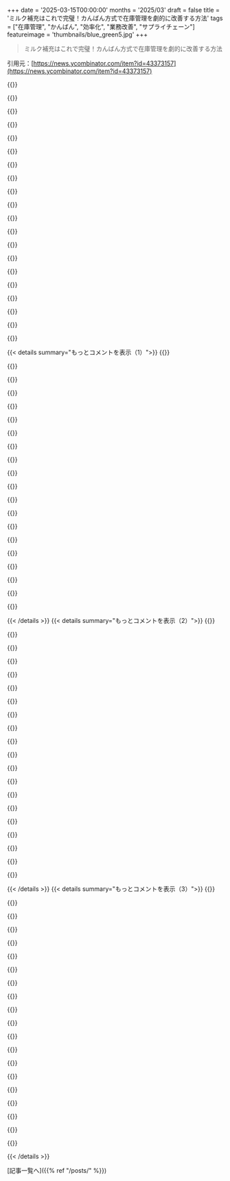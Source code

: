 +++
date = '2025-03-15T00:00:00'
months = '2025/03'
draft = false
title = 'ミルク補充はこれで完璧！カんばん方式で在庫管理を劇的に改善する方法'
tags = ["在庫管理", "かんばん", "効率化", "業務改善", "サプライチェーン"]
featureimage = 'thumbnails/blue_green5.jpg'
+++

> ミルク補充はこれで完璧！カんばん方式で在庫管理を劇的に改善する方法

引用元：[https://news.ycombinator.com/item?id=43373157](https://news.ycombinator.com/item?id=43373157)

{{<matomeQuote body="タバコの巻紙って、Kleenexみたいに一枚ずつ取り出すフラットパックに入ってるよね。パックの底の方に、ちょっと色の違う紙があって、その後に残り10枚くらいになるんだ。その色の違う紙は、新しいパックを買うタイミングだよって教えてくれてるんだけど、まだ10本分のタバコが残ってるってわけ。Edit：r/antiassholedesignでこの現象の写真見つけたよ！　https://www.reddit.com/r/antiassholedesign/comments/cfndfa/g…" userName="meindnoch" createdAt="2025-03-15T16:54:53" color="#ff5c5c">}}

{{<matomeQuote body="子供の頃に見たThe Simpsonsのエピソードで、Willieがトイレにカメラを仕掛けて、トイレットペーパーの交換が必要かどうか監視してたのが、考え方に結構影響を与えたんだよね。「タオルがもうすぐなくなるぞ！ダブルレッドストライプだ！」みたいな。" userName="cameronh90" createdAt="2025-03-15T17:37:16" color="">}}

{{<matomeQuote body="「Bye Bye Nerdie」、S12E16、2001<br>https://en.wikipedia.org/wiki/Bye_Bye_Nerdie<br>:<br>https://www.youtube.com/watch?v=u4rbW96R5GM<br><br>https://www.reddit.com/r/TheSimpsons/comments/qhy6bi/that_ro..." userName="gwern" createdAt="2025-03-15T23:08:31" color="">}}

{{<matomeQuote body="最近買うトイレットペーパーは、一個ずつ紙で包装されてて、箱の中の何個かは赤い紙で包まれてるんだ。その赤い包装のロールは、一番下になるように置いておくと、新しいロールを取るときに赤色が出てきたら、そろそろ買い足し時だってわかるっていうアイデア。賢いデザインだけど、ちゃんと順番通りに収納するのを覚えてるかにかかってるけどね…" userName="castillar76" createdAt="2025-03-16T02:00:07" color="#45d325">}}

{{<matomeQuote body="紙だから環境への影響は少ないかもしれないけど、なんでトイレットペーパーを一個ずつ包装する必要があるんだろうね？" userName="franga2000" createdAt="2025-03-16T07:35:14" color="">}}

{{<matomeQuote body="まとめ買いすると、トイレットペーパーは大きな段ボール箱に入ってて、スーパーみたいにシュリンク包装されてないんだよね。個包装は、ロールが汚れるのを防ぐため。Who Gives a Crapが赤い包装のやつやってるよ。あと、商業施設とかで、個室に予備のロールを置いておきたいときにも便利。<br>ティッシュペーパーで包むのは、リサイクルできないプラスチックの4個パックを買うよりは環境に優しいかも。<br>ちなみに、牛乳クーラーに、牛乳がなくなったことを知らせる旗みたいなインジケーターがあった職場もあったよ。" userName="joshvm" createdAt="2025-03-16T12:46:09" color="#38d3d3">}}

{{<matomeQuote body="そうそう！まさに、Who Gives A Crapのだよ。ここの製品には本当に感銘を受けてる。全体的なトイレットペーパーの使用量を減らすためにビデを買うつもりだけど、ここのは環境に優しいし、サブスクリプションの量もちょうど良くて、買い足す必要もないし、大量にストックすることもなくなって助かってる。" userName="castillar76" createdAt="2025-03-17T20:05:08" color="#45d325">}}

{{<matomeQuote body="昔は一個ずつのトイレットペーパー販売がもっと一般的だったんだよね。今でもトイレットペーパー専用の棚がない小さなお店とかで見かけるかも。なんで大きいパックで売るのかって？紙で包装するのは、保管中にロールが保護されるからじゃないかな。埃とか水しぶきとか、バラバラになるのを防ぐとか。ホテルとかが使ってるのかも。" userName="jrootabega" createdAt="2025-03-16T11:40:52" color="">}}

{{<matomeQuote body="絶対にWillieの声で読んじゃった。" userName="kaffekaka" createdAt="2025-03-15T21:38:34" color="">}}

{{<matomeQuote body="「残り5枚」って書いてある紙があったことが、Nick Drakeが最初のアルバムのタイトルを付けるきっかけになったんだって（ちょっと不気味なことに、亡くなる5年前に録音された）。" userName="dhosek" createdAt="2025-03-15T17:22:41" color="">}}

{{<matomeQuote body="最近、数字の5をよく目にするんだよね。Tammy WynetteのWikiを読んでたら、5月5日生まれ(5/5)で、結婚5回、55歳で亡くなってることに気づいたんだ。彼女は90年代初期のポップグループKLFともコラボしてて、KLFも5と23(2+3=5?)が多かったんだって。変なことに、Tammyの記念ハイウェイがミシシッピにあるんだけど、MS23なんだ。<br>それでNick Drakeに戻るんだけど、KLFのメンバーの一人が今、自分の本を売るウェブストアをやってて、Nick Drakeのアルバム5枚を収納できるタックボックスも売ってるんだよ。<br>https://www.alimentation.cc/product/tuck-box/<br>意味はわかんないけどね。<br>追記：君の投稿から5時間後に返信してることに気づいた。" userName="y33t" createdAt="2025-03-15T22:29:42" color="">}}

{{<matomeQuote body="君は5の法則を発見したんだね！<br>https://en.wikipedia.org/wiki/The_Illuminatus!_Trilogy#Numer...<br>＞エリス文書には、オマーからマル2への古いメモがあるよ。“私は5の法則が、見れば見るほどますます明白になっていることに気づきました。“" userName="gwern" createdAt="2025-03-15T23:09:50" color="#ff33a1">}}

{{<matomeQuote body="それって、完璧な確証バイアスの自覚がない告白だよね。" userName="latexr" createdAt="2025-03-16T10:54:25" color="">}}

{{<matomeQuote body="少なくともプルタルコスまで遡るよ。<br>https://penelope.uchicago.edu/misctracts/plutarchE.html<br>これがもっと古いエリスの秘儀から派生したという説もあるけど、どうしてアポロン神殿にたどり着いたのかは知らないな。" userName="y33t" createdAt="2025-03-16T00:10:45" color="">}}

{{<matomeQuote body="マジで最高のアルバムの一つだと思う。リチャード・モートン・ジャックによる2年前に出た素晴らしい伝記をちょうど読み終えたところ。" userName="locusofself" createdAt="2025-03-15T21:22:21" color="#ff5c5c">}}

{{<matomeQuote body="レシートのロール紙にも同じようなのがあるよね。ロールの終わりが近づくとピンクのストライプが出てきて、店員さんに新しいロールを用意するように知らせるんだ。" userName="ctm92" createdAt="2025-03-15T19:35:23" color="">}}

{{<matomeQuote body="最近、サランラップの芯に「Time to order」って書いてあるのに気づいたんだ。ラップが減るにつれて芯が見えやすくなって、緊急性と忘れさせない効果があるんだよね。賢いと思った。" userName="islewis" createdAt="2025-03-15T21:42:45" color="#ff5c5c">}}

{{<matomeQuote body="それ、今はよくあるパターンだよね。Simplehumanのゴミ袋の箱にも、残り10枚くらいの袋に「you are running low」って書いてあるタグが付いてる。" userName="throwaway7783" createdAt="2025-03-15T20:13:04" color="">}}

{{<matomeQuote body="僕も同じこと思った。Simplehumanは製品とデザインが素晴らしいから尊敬してるんだけど、リマインダーに再注文用のQRコードが付いてたり、ゴミ箱に冷蔵庫用マグネットが付いてたりするよね。" userName="ruraljuror" createdAt="2025-03-15T20:20:09" color="#785bff">}}

{{<matomeQuote body="僕はいつもゴミ箱の底に予備をいくつか入れてるから、箱がなくなっても新しいのを買う時間があるんだ。" userName="jldugger" createdAt="2025-03-15T20:57:11" color="">}}

{{< details summary="もっとコメントを表示（1）">}}
{{<matomeQuote body="SimpleHumanのゴミ袋も同じだよ。残り5枚になると、新しいのを注文しろって大きく書いてあるんだ。" userName="xbryanx" createdAt="2025-03-15T19:36:24" color="">}}

{{<matomeQuote body="犬のうんち袋にも同じようなのあるよね。残り3枚になると「残り3枚」ってステッカーが貼ってある。" userName="polishdude20" createdAt="2025-03-15T19:37:04" color="">}}

{{<matomeQuote body="＞みんなKanbanって言うと、特定のやり方を思い浮かべるよね。ホワイトボードとか付箋とか（どっちもほぼバーチャルだけど）。<br>＞ソフトウェア開発者がKanbanって言うと、ホワイトボードを思い浮かべるんだよな。製造業の人は補充を最初に考えると思うけど。どこでも当たり前にあるよね。ERPが注文を見て、あるレベル以下になったら、補充のために購入したり製造したりするんだ。" userName="jimnotgym" createdAt="2025-03-15T17:49:29" color="">}}

{{<matomeQuote body="Kanbanって言葉にすごいイライラするんだよね。最初に見かけたとき、ソフトウェアと何の関係があるんだ？って思ったもん。<br>Kanbanって、物流のアイテムにプレッシャーをかける方法のことなのに、ソフトウェア開発は全然違うじゃん。各機能をカスタムアイテムとしてモデル化しないといけないし。だから、ソフトウェア開発者が自分たちに合うシステムを作ったのは良いけど、違う名前にしてほしかった。マジで混乱する。" userName="somat" createdAt="2025-03-16T03:03:10" color="#ff33a1">}}

{{<matomeQuote body="ソフトウェアに合うシステムを作って、製造業のカッコいい名前をパクっただけじゃないよ。<br>ITの手法は、同じ原則（ある程度は価値観も）に基づいているんだ。ただ、実装が違うだけ。例えば、工場では部品が見えるけど、ソフトウェアのコードは見えない。だから、ソフトウェアでは、インデックスカードを使って作業のキューを表すんだ。<br>WIP制限のアプローチも同じ。製造業では視覚的なカードで補充をトリガーするけど、ソフトウェアでは数値的なWIP制限を使う。結果は似てるよね。<br>違いもあるよ。製造業ではバラツキを減らすけど、ソフトウェアでは受け入れる傾向がある。あと、知識労働では無駄の削減を重視しないけど、製造業では重要視するとか。でも、アイデアを見れば、これらのシステムはすごく似てるんだよ。名前が紛らわしいのはしょうがないけどね。" userName="flail" createdAt="2025-03-16T09:09:10" color="#ff5733">}}

{{<matomeQuote body="＞ソフトウェア開発者が自分たちに合うシステムを作ったのは良いけど、違う名前にしてほしかった。マジで混乱する。<br>これ知らなかったけど、ScrumとかKanbanって、工場労働者みたいに扱われてるみたいで嫌だなってずっと思ってたんだよね。やっぱり、Kanbanは工場から来たんだ。" userName="OJFord" createdAt="2025-03-16T19:21:30" color="">}}

{{<matomeQuote body="そう思うかもしれないけど、製造と部品物流をユーザーデザインとコンテンツに置き換えてみて。新しい機能がデザインされて、コンテンツが書かれて、実装される。各ステップは前のステップが必要なんだ。" userName="celticninja" createdAt="2025-03-16T03:41:20" color="">}}

{{<matomeQuote body="毎回違うから、このメタファーは無理があると思うんだよね。もしソフトウェアシステムを正確にクローンするなら、もっとうまくいくと思うけど。<br>マネジメントは理解しやすいからこのシステムに飛びつくけど、最近はマネジメントもコードを書いたことがある人が増えてきて、良くなってる面もある。でも、大きい会社だと、大学時代にコードを書いたことがある人がまだいて、”代替可能な開発者”って感じで、工場みたいなプロセスをゴリ押ししてくるんだよね。" userName="michaelcampbell" createdAt="2025-03-16T12:37:58" color="#38d3d3">}}

{{<matomeQuote body="プロダクト内なら、このメタファーはうまくいくかもね。例えば、新しいフォームのある新しいページは、既存のフォームの流用であることが多いし。<br>サービスだと、これはあまり適切じゃないけど、既存のサービスを拡張するのは、アセンブリライン作業にちょっと似てる。" userName="celticninja" createdAt="2025-03-16T14:47:16" color="">}}

{{<matomeQuote body="既存のサービスを拡張するのは、アセンブリラインの作業にちょっと似てるかなーって思うんだけど、ほとんどのアセンブリラインを毎回少なくとも部分的に作り直さなきゃいけないなら話は別だよね。基本的なシステム以外、ソフトウェアの機能って単独で存在しないじゃん。LeanとかKanbanのソフトウェアの教えでは考慮されてるけど、マネジメント層は無視しがちだよね。" userName="michaelcampbell" createdAt="2025-03-18T16:34:58" color="">}}

{{<matomeQuote body="“The Phoenix Project”って本おすすめだよ。" userName="maxekman" createdAt="2025-03-16T07:49:16" color="">}}

{{<matomeQuote body="読み終わった！マジでその通り。" userName="themadturk" createdAt="2025-03-17T22:23:12" color="">}}

{{<matomeQuote body="＞Kanbanの文字通りの翻訳は「colored badge」らしいよ。<br>看板 - 看 “look at; watch”, 板 “board; plank”.<br>日本語だと、＞https://ejje.weblio.jp/content/%E7%9C%8B%E6%9D%BF　で「看板 - signboard; billboard」（あと「hoarding」、「draw; attraction」、「closing time」）って意味があるね。" userName="thaumasiotes" createdAt="2025-03-15T22:20:16" color="#ff33a1">}}

{{<matomeQuote body="Kanbanのソフトウェア開発チームで働いたことあるけど、ホワイトボードは一度も使わなかったな。Scrumとかextreme-agileのチームは好きだったけど。Kanbanはタスクを優先順位順に並べたキューで整理することに重点を置いてる気がする。" userName="eikenberry" createdAt="2025-03-15T18:09:51" color="">}}

{{<matomeQuote body="＞Kanbanのソフトウェア開発チームで働いたことあるけど、ホワイトボードは一度も使わなかったな。<br>ほとんどのチームは物理的なホワイトボードじゃなくて、ホワイトボードを表現するソフトウェアを使ってるよ。“Kanban board”で画像検索すると、物理的なホワイトボードと、同じカラム形式を模倣したソフトウェアのダッシュボードが混ざって出てくるはず。ソフトウェア開発って名前が意味不明になってることが多いよね。アジャイルを自慢してた会社で、6-9ヶ月先の計画を要求してたし、スプリントの正確性とか、チケットを時間通りに完了できなかったことを重要視してたよ。" userName="Aurornis" createdAt="2025-03-15T21:06:26" color="#ff33a1">}}

{{<matomeQuote body="チケットが早すぎるってどういうこと？ソフトウェアの機能は魔法使いみたいなもんじゃん。" userName="celticninja" createdAt="2025-03-16T03:47:06" color="">}}

{{<matomeQuote body="使ってた指標は「計画の正確さ」だったんだよね。チケットを次のスプリントに入れる予定だったのに、早く終わらせちゃった場合、プログラムマネージャーが手を揉みながら、次のスプリントにずれ込ませる方法はないかって聞いてくるんだ。計画と違うスプリントで“done”になると、「計画の正確さ」の指標が下がるんだって。" userName="Aurornis" createdAt="2025-03-16T21:56:23" color="#ff33a1">}}

{{<matomeQuote body="面白い視点だね。Kanbanの最初の2つの（そして重要な）プラクティスは、-ワークフローを視覚化すること、- WIPを制限すること、だよね。これらのKanbanチームは、どのように作業を視覚化してたんだろう？ホワイトボード（仮想または物理）だけが唯一の方法だとは言わないけど、ほとんどどこにでもあるよね。" userName="flail" createdAt="2025-03-15T20:51:27" color="#ff5c5c">}}

{{<matomeQuote body="ソフトウェアのユーザーフローを視覚化する方法を夢見てるんだよね。（ボード上のカードじゃなくて）スパイダーマップみたいな感じで、可能なユーザーフローを表示して、それぞれの段階で色分けされた丸で示すみたいな。そうすれば、フロー全体の状態が一目でわかるし、それに応じて努力を調整できるじゃん。" userName="_betty_" createdAt="2025-03-16T09:09:38" color="#38d3d3">}}

{{<matomeQuote body="それマジそう。Kanbanって言葉の解釈は、知識労働（特にソフトウェア開発からの派生）と製造業で違うんだよね。<br>俺のバックグラウンドはITだから、説明をちょいと単純化しちゃった。原則は同じだけどね。仕事の性質が違うから、重視する点が違ってくる。”ムダの排除”に対する考え方がITと製造業で全然違うのが良い例かな。<br>まあ、ホワイトボードと付箋は、ソフトウェア開発では定番アイテムだよね。製造業はもっと前からあったから、もっとクリエイティブな視覚的サイン作ってるよ。<br>あと、知識労働は不確実性とか仕事のばらつきに強い。プロセスが違うからね（クリエイティブで、毎回違う）。" userName="flail" createdAt="2025-03-15T20:47:42" color="">}}


{{< /details >}}
{{< details summary="もっとコメントを表示（2）">}}
{{<matomeQuote body="＞On the other hand, knowledge work typically handles uncertainty and variability of work way better.<br>＞知識労働の方が不確実性とか変動に強いってのはどうかなー。確かに違うけど、どっちが上ってわけじゃないと思うよ。<br>うちの工場は受注生産で、納期も短いんだ。毎日2500台も作ってて、種類も構成も色々。部品が足りなくて、作りたいものが作れない日もあるし、材料の品質問題で手直ししたり工程変えたり、設計変更とか顧客からの要望もある。400人以上の調整が必要。でも、納期遅れは0.1%以下。10日後の需要なんて全然わかんない。ソフトウェアチームを率いてた時より、ずっと複雑で対応力が必要だと思うけどな。" userName="jimnotgym" createdAt="2025-03-15T21:12:06" color="#785bff">}}

{{<matomeQuote body="説明不足だったわ。<br>製造業の理想は、同じ作業を繰り返して同じものを作ること。<br>ソフトウェア開発も、開発、レビュー、テストって段階は同じだけど、ワークフローを通るタスクは全部違う。タスクの定義次第で、労力とか依存関係もバラバラ。<br>もちろん、プロセスの複雑さでバラツキは出るけど、知識労働はさらに次元が違うんだよね。だから、知識労働では、ばらつきをコントロールするんじゃなくて、受け入れるって言うんだ（Lean Manufacturingとは違う）。Don Reinertsenの本おすすめ。難しいけど。" userName="flail" createdAt="2025-03-15T22:31:59" color="#38d3d3">}}

{{<matomeQuote body="＞ I understand the literal translation of Kanban is 'coloured badge' btw<br>いやいや、”signboard”とか”billboard”だよ。”看板”って意味。" userName="wodenokoto" createdAt="2025-03-17T04:48:38" color="">}}

{{<matomeQuote body="うちの奥さんが製造業で20年働いてるんだけど、Six SigmaとかKanbanとかLean Manufacturingとか、色んな”技術”があるんだって。それってマジでREAL engineeringって感じがする。ソフトウェアの”sprint review”とか”retrospective”とかいうクソとは違うわ。" userName="xtracto" createdAt="2025-03-16T01:58:26" color="">}}

{{<matomeQuote body="Leanはソフトウェアにこそ、他のどの方法論よりも合うと思うよ。<br>すべてのプロセスから徹底的にムダを省くってだけで、他の何よりもメリットがある。結果として、もっとシンプルなKanbanシステムに近づくことが多い。" userName="brightball" createdAt="2025-03-16T06:49:34" color="">}}

{{<matomeQuote body="俺がKanbanって言う時は、ScrumとかSAFeで増えすぎた無駄なプロセスを全部取り払って、WIP制限を設けて、仕事に集中できるようにプロセスをシンプルにするって意味。" userName="brightball" createdAt="2025-03-16T06:45:15" color="">}}

{{<matomeQuote body="ソフトウェア開発で言うと、”残りタスク5つ！新しいタスク考えろ！”って紙を貼るってこと？" userName="galaxyLogic" createdAt="2025-03-15T18:30:46" color="">}}

{{<matomeQuote body="従来の製造業（とソフトウェア）は、仕事をシステムにPUSHしようとするのが問題。それが色々な問題を引き起こして、品質とかスループットを犠牲にしちゃう。プレッシャーをかける意味がなくなるし、組織の評判を落とすことさえある。<br>トヨタ生産方式では、品質を最優先にして、そこから生まれるシステムを観察する。PUSHじゃなくてPULLで仕事を進めることで、ムダなプレッシャーをかけずに改善できる。素材は前のバッチがほとんどなくなってから投入する。初期のアジャイルは、ストーリーを素材のメタファーとして使った。製造業とソフトウェア開発は創造的な作業だけど、ソフトウェア開発の方が創造的な割合が高い。<br>Kanbanボードは、チームのスループットを見える化して、消化しきれてないのに新しいストーリーを投入するのを防ぐためのもの。”The Goal”おすすめ。" userName="anymouse123456" createdAt="2025-03-15T19:48:18" color="#45d325">}}

{{<matomeQuote body="”The Goal”はマジでおすすめ。”The Phoenix Project”にめっちゃ影響与えてる。<br>あと、うんざりしてるハッカーは、製造業に行ってみるといいよ。Leanの専門家とかプロセスエンジニアが、現実の問題を解決するのを見るのはマジ面白い。Kaizen（継続的改善）が実際に動いてるのを見るとか、ミスが許されない、影響が大きいシステムをどう管理してるかを見るとか、本当に勉強になるよ。" userName="jimnotgym" createdAt="2025-03-15T20:02:16" color="#45d325">}}

{{<matomeQuote body="「The Phoenix Project」って、要は「The Goal」をソフトウェア開発の現場向けに書き直したようなもんだよね。みんなが「関係ないじゃん」ってスルーしないようにさ。作者も隠してないし。どっちも読む価値ありだよ。ちなみに、「The Goal」の肝はTOC（Theory of Constraints）ね。KanbanはWIP制限でそこからヒントを得てるけど、ガッツリ被ってるわけじゃないんだ。" userName="flail" createdAt="2025-03-15T20:59:09" color="#ff5c5c">}}

{{<matomeQuote body="できるだけ早く、考えられる機能とかストーリーをみんなが把握しておくべきってのは、確かにそうだよね。そうすれば、後から矛盾するような作業を避けられるし。ストーリーがたくさん”ボード”にあることのデメリットがよくわかんないんだよね。物理的なボードならいっぱいになるかもだけど、今はコンピュータ使ってるし。もちろん、計画ばっかり立てて実装しないのはダメだけど、必要になりそうな機能があるなら、チームに隠すべきじゃないと思うんだ。仕様のミスは設計や実装のミスよりもコストが高いって、ウォーターフォールの頃から言われてるし、それは今でも正しいと思う。Agileは違うかもしれないけど。「将来の計画」みたいなのをプロセス全体で持つべきかもね。まだ確定してない機能でも、意識しておくべきだと思う。" userName="galaxyLogic" createdAt="2025-03-15T22:38:57" color="">}}

{{<matomeQuote body="最初からタスクを全部バックログに入れておくのが有効なのは、要件が変わらない、優先順位が変わらない、作業内容をずっと理解できるって場合に限るよね。そうなれば、チケットを順番に引っ張って、必要な時に詳細を書き込めばいいだけ。25年やってるけど、そんなプロジェクト見たことないよ。これからもないと思う。要件は絶対変わるし、優先順位も変わる。クライアントは自分が何を欲しいかわかってるって言うけど、実際に見てみないとわからないんだよね。それに、作ってるうちに色々わかってくるから、要件が変わるんだよ。プロジェクトについて一番知らないのは、開始時点なんだ。そこからどんどん知識が増えていく。だから、変更があるのにチケットをたくさん抱えてると、優先順位の変更とか計画とか、開発への移行とか、全部コストがかかるんだ。それに、もうすでに存在する作業をまた追加しちゃうことだってあり得る。認知負荷が大きすぎるんだよ。それに、全体像を理解するって点でも、チケットが多すぎると覚えきれないから意味がない。チーム全員がビジネスの全体像を理解していれば、設計や実装の判断がしやすくなるってのはその通り。でも、そのためには何十、何百ものチケットはいらないんだ。ちなみに、物理的なボードには100個以上のアイテムを置かないようにしてる。脳みそが処理しきれないから。バーチャルボードならもっと少なくないとね。画面の制約とか、ツールの出来が悪いせいで、視覚的な能力が落ちるからね。" userName="flail" createdAt="2025-03-15T23:06:17" color="#38d3d3">}}

{{<matomeQuote body="参考までに、俺の経験則だと、3サイクル分以上のものは見ないようにしてるな。<br>1) 進行中 → 開始 → 完了: これが1サイクル分のWIP。<br>2) 次の候補: 次のサイクル分のWIP（上位3分の1が最優先、残りはサイクル開始まで優先順位不明、議論の余地あり）。<br>3) 未定バックログ: 最大数は1サイクル分未満。<br>小さいチームだと1サイクルで5～10個の”アイテム/ストーリー”を消化できるから、30個以上のアイテムは見ないようにしてる。大きいチームだと1サイクルで30～40個消化できるから、120個くらいまでなら大丈夫。大きいチームほど、タスクを細かく分割する傾向がある。コミュニケーションのオーバーヘッドとか、暗黙の了解によるコストが高いからね。タスクがどれだけ戦術的か、粗いか、目標指向かは、チームや組織の関心事や能力によって大きく変わってくる。" userName="anymouse123456" createdAt="2025-03-17T15:56:12" color="#38d3d3">}}

{{<matomeQuote body="まだコミットしてない”予測タスク”を、”ボード”とは別の場所に置いておくのはアリだと思う。自分たちがどこに向かってるのか、大まかな方向性を示すだけでも意味があると思うんだよね。仕様は絶対変わるってのは同意。だからこそ、どう変わる可能性があるのかを知っておくべきなんだ。そうすれば、今のタスクと矛盾する可能性に気づきやすくなって、結果的に仕様変更の量を減らせるんじゃないかな。" userName="galaxyLogic" createdAt="2025-03-16T07:29:17" color="">}}

{{<matomeQuote body="俺が言いたいのは、将来を見据えたアイデアは役に立つけど、具体的な投資をする準備ができるまでは、”タスク”に落とし込むべきじゃないってこと。" userName="anymouse123456" createdAt="2025-03-17T15:57:12" color="">}}

{{<matomeQuote body="将来を見据えるのは素晴らしいことだし、チームは顧客、設計、製品担当者と一緒に未来のアイデアについて話し合うべきだ。自分たちが何を作っているのかを理解することは、何を構築するかの形成に役立つ。ただ、その結果は、目標や成果に焦点を当てた、大まかな物語形式で保持されるべき。何ヶ月もかけてキュレーション、スケジュール、交渉しなければならない具体的なタスクを生成すべきじゃない。工場で言うと、四半期または年間の目標みたいなもの。戦術的な活動よりも一段階上のレベルだ。”ボード上のストーリー”は、リリースされてWIPになった原材料みたいなもの。原材料を投入しすぎてラインを圧倒すると、想像以上に無駄が発生する。バランスを取るのは難しいけど、経験と考慮を重ねれば、限界点は見えてくるはずだ。" userName="anymouse123456" createdAt="2025-03-17T15:45:21" color="#ff33a1">}}

{{<matomeQuote body="＞なんか最近、自分の殻に閉じこもりがちになってるから、それが普通になっちゃってるのかも。<br>初期の草の根Agileコミュニティってどうなっちゃったんだろうって思うことあるんだよね。俺も自分の世界に引きこもっちゃってるけど、それってよくあることなのかな？昔よりも後退してる気がするんだよね。単なる愚痴かもしれないけど。" userName="switchbak" createdAt="2025-03-15T20:07:40" color="">}}

{{<matomeQuote body="チームや組織を良くしたいって本気で思ってる人は消えてないよ。ただ、彼らが活動してた”ラベル”が、資格ビジネスに乗っ取られちゃったんだ。”草の根”の人たちは、ラベルを気にしなくなったか、自分たちで新しいラベルを作ったんだね。今となっては、Agileは中身のないバズワードだよ。誰かが意味を説明しない限り、何の意味もない。Kanbanも同じ。" userName="flail" createdAt="2025-03-15T21:07:53" color="">}}

{{<matomeQuote body="俺は狂騒から抜け出して、静かで安い場所に引っ越して、没頭できることに取り組んでる。今のところ最高だよ。いつまで続くかわからないけどね！" userName="anymouse123456" createdAt="2025-03-15T20:49:52" color="">}}

{{<matomeQuote body="pull/pushの区別、マジで良いね！ありがとー。" userName="michaelhoney" createdAt="2025-03-15T22:12:49" color="#785bff">}}


{{< /details >}}
{{< details summary="もっとコメントを表示（3）">}}
{{<matomeQuote body="ディスク容量残り10%だって。メモリ使用量も90%とかヤバすぎ。しかも、$CRITICAL_PACKAGEのアップデートが2ヶ月も前からあるじゃん。<br>こういうパターンに気づけば、いろいろ応用できるよね。メンタル使いたくない作業のために、先回りしてリマインダーを設定するとか。" userName="pdpi" createdAt="2025-03-15T18:59:24" color="#ff5c5c">}}

{{<matomeQuote body="未来が見えるなら、みんなに教えてあげようよ！牛乳がもうすぐ臭くなるってわかったら、誰かに教えてあげて。:-)" userName="galaxyLogic" createdAt="2025-03-15T22:42:47" color="">}}

{{<matomeQuote body="Kasiaの牛乳システムでマジ良いなって思うのは、感情的な負担がゼロなコミュニケーションってこと。チケット取って彼女のデスクに置くだけで、あとは全部やってくれるんだもん。" userName="CityOfThrowaway" createdAt="2025-03-15T16:19:12" color="#ff5c5c">}}

{{<matomeQuote body="邪魔にもならないし、新しいTODOが増えるわけでもない。そこがマジでエレガント。<br>Slackでメッセージが来るのは最悪だよね。" userName="nextts" createdAt="2025-03-16T05:30:19" color="#ff5733">}}

{{<matomeQuote body="彼女のデスクがどれくらい遠いかにもよるよね。" userName="devenson" createdAt="2025-03-15T16:37:23" color="">}}

{{<matomeQuote body="4人以外は、自分のデスクに行くついでに置けるんだよね。<br>きっと誰かがキッチンテーブルにカードを置いたら、Kasiaのところに運んでくれると思う。カードが置きっぱなしになったことはないらしいし。<br>マジでその通り！もしみんなが遠くまで行かないといけないなら、もっと信頼性が低かったかも。良いシステムデザインって、正しいことをするのが一番簡単なことなんだよね。" userName="flail" createdAt="2025-03-15T21:12:05" color="#45d325">}}

{{<matomeQuote body="なるほどねー。俺なら「このカードをリオーダーボックスに入れて」にするかな。" userName="woleium" createdAt="2025-03-15T16:40:15" color="">}}

{{<matomeQuote body="それ、マジでKaizenじゃん！めっちゃスケーラブル。オフィスはまだ気づいてないかもね。" userName="bdunks" createdAt="2025-03-15T17:09:39" color="#ff5733">}}

{{<matomeQuote body="で、毎日リオーダーボックスを確認しないといけないの？" userName="oniony" createdAt="2025-03-15T17:07:03" color="">}}

{{<matomeQuote body="へー、確かにそうだね。近くにRaspberry Pi置いて、箱に向かってカメラ回すのはどうかな？LLM使って箱の中身識別して、毎朝Kasiaにアップデートメッセージ送るんだよ。マジで、なんで誰も思いつかなかったんだろ？" userName="thorum" createdAt="2025-03-15T18:10:23" color="#785bff">}}

{{<matomeQuote body="最近NFCタグって結構安いじゃん？だから、お知らせの裏にテープで貼って、底にセンサーがある箱に入れるのはどう？（多分やりすぎだけど）" userName="mook" createdAt="2025-03-15T19:45:25" color="">}}

{{<matomeQuote body="それって現状と大差ない問題だよね。今のシステムだと、Kasiaは毎日自分のデスクに新しい牛乳を注文する必要があるか確認しなきゃいけない。でも、彼女の仕事内容によっては、オフィスにいない日もあるかも。結局、どこかをポーリングする必要があるわけ。ただ、どこをポーリングするか選べるだけ。例えば、100階建てのビルでKasiaのデスクが1階にある場合、みんなが平均50階移動するより、10階ごとに箱をポーリングする方が全体的に最適かもしれない。" userName="WJW" createdAt="2025-03-15T20:54:11" color="">}}

{{<matomeQuote body="うまくいかなくなるかもしれない問題を考えてくれて感謝するよ。とは言っても、オフィスはワンフロアだし、食料品の注文は数週間に一度。注文には結構時間的な余裕があるんだよね。プランB（同じブロックの食料品店で牛乳パックをいくつか買う）もあるし。このシステムは必要なものに合わせてスケールされてるんだ。もちろん、誰かに盲目的にコピーしろとは言ってないよ。もし、複数階、複数のコーヒーコーナーとかの話だったら、インデックスカードの流れをもっと意識的に考えなければいけなかったかもしれないね。今回のケースでは、何も必要ないんだ。あと、継続的改善(kaizen)って言うけど、最初は単純なものから始めて、それを改善していくのが良いよね。仮説的な問題の解決にシステム設計を持ち込むのは無意味だよ。ほとんどの場合、不必要に解決策を複雑にしてるだけだよ。それこそがソフトウェア開発の歴史の半分って感じだよね。:)" userName="flail" createdAt="2025-03-15T21:22:09" color="#45d325">}}

{{<matomeQuote body="冷蔵庫が1つしかないなら、移動距離を最小限にする解決策は簡単で、Kasiaを冷蔵庫に移動させることだね。冷蔵庫が複数ある場合は、Kasiaは最適なTSPツアーのどこにでも配置できるよ。でも、冷蔵庫が時間とともに動的に出たり入ったりする場合は、Kasiaがすべての冷蔵庫を移動するのは不可能だね。この場合、他の従業員が最後の牛乳パックを見つけたときにKasiaのデスクまで歩く必要がある。もし、冷蔵庫の生成と破壊の密度が均一だと仮定できるなら、期待される移動距離を最小限にする戦略は、Kasiaが中心にいる球形のオフィスビルだね。" userName="akoboldfrying" createdAt="2025-03-16T00:05:09" color="#38d3d3">}}

{{<matomeQuote body="うん、これはイベント購読に近いね。スケーラブルだし。" userName="mixmastamyk" createdAt="2025-03-15T17:15:08" color="">}}

{{<matomeQuote body="リオーダーボックスがいっぱいになったら、このカードをKasiaのデスクに置くんだね。" userName="thinkingemote" createdAt="2025-03-15T19:22:45" color="">}}

{{<matomeQuote body="＞本来の意味では、Kanbanは視覚的な信号を表していました。それは何かを伝えていたんだ。必要性、オプション、可用性、キャパシティ、リクエストなど。<br>＞このシステムは一目瞭然だ<br>これは常に”アフォーダンス”として知られているよ。オブジェクトとそのユーザーの間の利用可能で明白な相互作用のこと。<br>https://en.wikipedia.org/wiki/The_Design_of_Everyday_Things" userName="bob1029" createdAt="2025-03-15T16:03:47" color="#ff33a1">}}

{{<matomeQuote body="それって確かに繋がりはあるよね。でも、アフォーダンスってインタラクションデザイン特有の概念で、物理的に自明な目的（取っ手とかボタン、レバー、つまみとか）を持つものって感じかな。" userName="ricardobeat" createdAt="2025-03-15T17:26:26" color="">}}

{{<matomeQuote body="それ、すごく良いアナロジーだね！<br>確かにコンテキストは違うけどさ。アフォーダンスは、君が指摘するように、どうやってアイテムを使うべきかを教えてくれる。ある意味、意味を示唆してるんだよね。カンバンの意味は、通常、プロセスが（ほとんど）知られているものとして定義されるし。<br>Milk Kanbanの話では、インデックスカードは一目瞭然だけど、それはプロセスをより万全にするためのちょっとした追加要素なんだよね。<br>別の見方をすれば、両方の例を一般化すると、デザイン（物やプロセスの）はどのように行動すべきかを伝えるべきだっていう結論になると思う。オブジェクトとインタラクトするか、プロセス内でアクションを起こすかのどっちかだよね。<br>ちなみに、『The Design of Everyday Things』もこのスレッドでおすすめされてるよね。" userName="flail" createdAt="2025-03-15T21:37:43" color="#785bff">}}

{{<matomeQuote body="＞しかも、私たちのすごいものをほとんど知らない人が、私たちが思いつきそうもないシステムを設計するときは、健全な警鐘だよね。<br>著者はカシアにどうやってそのアイデアを思いついたのか聞いたのかな？彼女が夜にMBAに通ってて、日本の自動車産業におけるジャストインタイム生産の歴史に関する論文を書いただけかもしれないじゃん。" userName="zopa" createdAt="2025-03-15T18:48:22" color="">}}


{{< /details >}}


[記事一覧へ]({{% ref "/posts/" %}})
